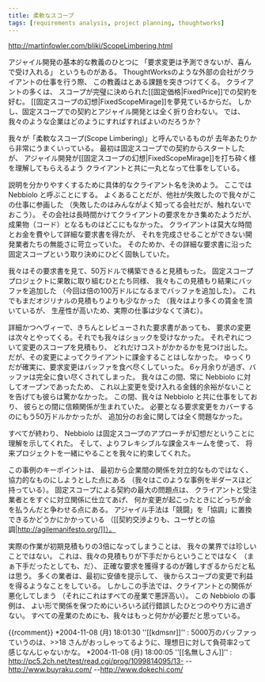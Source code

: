 ```yaml
---
title: 柔軟なスコープ
tags: [requirements analysis, project planning, thoughtworks]
---
```


http://martinfowler.com/bliki/ScopeLimbering.html

アジャイル開発の基本的な教義のひとつに
「要求変更は予測できないが、喜んで受け入れる」
というものがある。
ThoughtWorksのような外部の会社がクライアントの仕事を行う際、
この教義はとある課題を突きつけてくる。
クライアントの多くは、
スコープが完璧に決められた[[固定価格|FixedPrice]]での契約を好む。
[[固定スコープの幻想|FixedScopeMirage]]を夢見ているからだ。
しかし、固定スコープでの契約とアジャイル開発とは全く折り合わない。
では、我々のような企業はどのようにすればすればよいのだろうか？

我々が「柔軟なスコープ(Scope Limbering)」と呼んでいるものが
去年あたりから非常にうまくいっている。
最初は固定スコープでの契約からスタートしたが、
アジャイル開発が[[固定スコープの幻想|FixedScopeMirage]]を打ち砕く様を理解してもらえるよう
クライアントと共に一丸となって仕事をしている。

説明を分かりやすくするために具体的なクライアント名を決めよう。
ここでは Nebbiolo と呼ぶことにする。
よくあることだが、他社が失敗したので我々がこの仕事に参画した
（失敗したのはみんながよく知ってる会社だが、触れないでおこう）。
その会社は長時間かけてクライアントの要求をかき集めたようだが、
成果物（コード）となるものはどこにもなかった。
クライアントは莫大な時間とお金を費やして詳細な要求書を得たが、
それを完成させることができない開発業者たちの無能さに苛立っていた。
そのためか、その詳細な要求書に沿った固定スコープという取り決めにひどく固執していた。

我々はその要求書を見て、50万ドルで構築できると見積もった。
固定スコーププロジェクトに果敢に取り組むひとたち同様、
我々もこの見積もり結果にバッファを追加した
（今回は倍の100万ドルになるまでバッファを追加した）。
これでもまだオジリナルの見積もりよりも少なかった
（我々はより多くの賃金を頂いているが、
生産性が高いため、実際の仕事は少なくて済む）。

詳細かつヘヴィーで、きちんとレビューされた要求書があっても、
要求の変更は次々とやってくる。それでも我々はショックを受けなかった。
それぞれについて変更のスコープを見積もり、
どれだけコストがかかるかを見つけ出した。
だが、その変更によってクライアントに課金することはしなかった。
ゆっくりだが確実に、要求変更はバッファを食べ尽くしていった。
6ヶ月余りが過ぎ、バッファは完全に食い尽くされてしまった。
我々はこの間、常に Nebbiolo に対してオープンであったため、
これ以上変更を受け入れる金銭的余裕がないことを告げても彼らは驚かなかった。
この間、我々は Nebbiolo と共に仕事をしており、
彼らとの間に信頼関係が生まれていた。
必要となる要求変更をカバーするのにもう50万ドルかかったが、
追加分のお金に関しては全く問題なかった。

すべてが終わり、
Nebbiolo は固定スコープのアプローチが幻想だということに理解を示してくれた。
そして、よりフレキシブルな課金スキームを使って、
将来プロジェクトを一緒にやることを我々に約束してくれた。

この事例のキーポイントは、
最初から企業間の関係を対立的なものではなく、
協力的なものにしようとした点にある
（我々はこのような事例を半ダースほど持っている）。
固定スコープによる契約の最大の問題点は、
クライアントと受注業者とをすぐに対立関係に仕立てあげ、
何か変更が起こったときにどっちが金を払うんだと争わせる点にある。
アジャイル手法は「競闘」を「協調」に置換できるかどうかにかかっている
（[[契約交渉よりも、ユーザとの協調|http://agilemanifesto.org/]]）。

実際の作業が初期見積もりの3倍になってしまうことは、
我々の業界では珍しいことではない。
これは、我々の見積もりが下手だからということではなく
（まぁ下手だったとしても、だ）、
正確な要求を獲得するのが難しすぎるからだと私は思う。
多くの業者は、最初に安値を提示して、
後からスコープの変更で利益を得るようなことをしている。
しかしこの手法では、クライアントとの関係が悪化してしまう
（それにこれはすべての産業で悪評高い）。
この Nebbiolo の事例は、
よい形で関係を保つためにいろいろ試行錯誤したひとつのやり方に過ぎない。
すべての産業のためにも、我々はもっと何かが必要だと思っている。

{{rcomment}}
*2004-11-08 (月) 18:01:30 ''[[kdmsnr]]'' : 5000万のバッファっていうのは、>>18 さんがおっしゃってるように、理想日に対して負荷率2って感じなんじゃないかな。
*2004-11-08 (月) 18:00:05 ''[[名無しさん]]'' : http://pc5.2ch.net/test/read.cgi/prog/1099814095/13-
--http://www.buyraku.com/
--http://www.dokechi.com/

